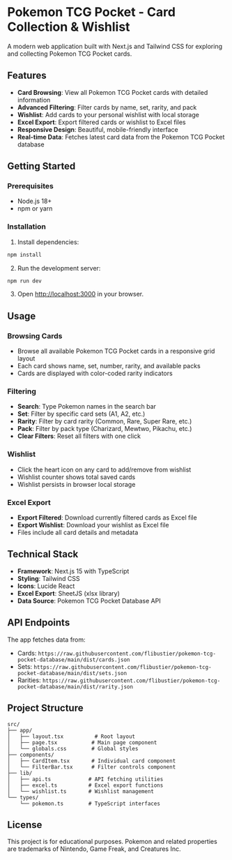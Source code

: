 # Pokemon TCG Pocket - Card Collection & Wishlist

A modern web application built with Next.js and Tailwind CSS for exploring and collecting Pokemon TCG Pocket cards.

## Features

- **Card Browsing**: View all Pokemon TCG Pocket cards with detailed information
- **Advanced Filtering**: Filter cards by name, set, rarity, and pack
- **Wishlist**: Add cards to your personal wishlist with local storage
- **Excel Export**: Export filtered cards or wishlist to Excel files
- **Responsive Design**: Beautiful, mobile-friendly interface
- **Real-time Data**: Fetches latest card data from the Pokemon TCG Pocket database

## Getting Started

### Prerequisites

- Node.js 18+ 
- npm or yarn

### Installation

1. Install dependencies:
```bash
npm install
```

2. Run the development server:
```bash
npm run dev
```

3. Open [http://localhost:3000](http://localhost:3000) in your browser.

## Usage

### Browsing Cards
- Browse all available Pokemon TCG Pocket cards in a responsive grid layout
- Each card shows name, set, number, rarity, and available packs
- Cards are displayed with color-coded rarity indicators

### Filtering
- **Search**: Type Pokemon names in the search bar
- **Set**: Filter by specific card sets (A1, A2, etc.)
- **Rarity**: Filter by card rarity (Common, Rare, Super Rare, etc.)
- **Pack**: Filter by pack type (Charizard, Mewtwo, Pikachu, etc.)
- **Clear Filters**: Reset all filters with one click

### Wishlist
- Click the heart icon on any card to add/remove from wishlist
- Wishlist counter shows total saved cards
- Wishlist persists in browser local storage

### Excel Export
- **Export Filtered**: Download currently filtered cards as Excel file
- **Export Wishlist**: Download your wishlist as Excel file
- Files include all card details and metadata

## Technical Stack

- **Framework**: Next.js 15 with TypeScript
- **Styling**: Tailwind CSS
- **Icons**: Lucide React
- **Excel Export**: SheetJS (xlsx library)
- **Data Source**: Pokemon TCG Pocket Database API

## API Endpoints

The app fetches data from:
- Cards: `https://raw.githubusercontent.com/flibustier/pokemon-tcg-pocket-database/main/dist/cards.json`
- Sets: `https://raw.githubusercontent.com/flibustier/pokemon-tcg-pocket-database/main/dist/sets.json`
- Rarities: `https://raw.githubusercontent.com/flibustier/pokemon-tcg-pocket-database/main/dist/rarity.json`

## Project Structure

```
src/
├── app/
│   ├── layout.tsx          # Root layout
│   ├── page.tsx           # Main page component
│   └── globals.css        # Global styles
├── components/
│   ├── CardItem.tsx       # Individual card component
│   └── FilterBar.tsx      # Filter controls component
├── lib/
│   ├── api.ts            # API fetching utilities
│   ├── excel.ts          # Excel export functions
│   └── wishlist.ts       # Wishlist management
└── types/
    └── pokemon.ts        # TypeScript interfaces
```

## License

This project is for educational purposes. Pokemon and related properties are trademarks of Nintendo, Game Freak, and Creatures Inc.
